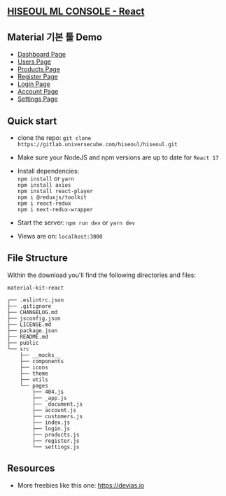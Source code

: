 ## [HISEOUL ML CONSOLE - React](https://material-kit-react.devias.io/)

## Material 기본 툴 Demo

- [Dashboard Page](https://material-kit-react.devias.io)
- [Users Page](https://material-kit-react.devias.io/customers)
- [Products Page](https://material-kit-react.devias.io/products)
- [Register Page](https://material-kit-react.devias.io/register)
- [Login Page](https://material-kit-react.devias.io/login)
- [Account Page](https://material-kit-react.devias.io/account)
- [Settings Page](https://material-kit-react.devias.io/settings)

## Quick start

- clone the repo: `git clone https://gitlab.universecube.com/hiseoul/hiseoul.git`

- Make sure your NodeJS and npm versions are up to date for `React 17`

- Install dependencies: <br>
  `npm install` or `yarn` <br>
  `npm install axios` <br>
  `npm install react-player` <br>
  `npm i @reduxjs/toolkit` <br>
  `npm i react-redux` <br>
  `npm i next-redux-wrapper`

- Start the server: `npm run dev` or `yarn dev`

- Views are on: `localhost:3000`

## File Structure

Within the download you'll find the following directories and files:

```
material-kit-react

┌── .eslintrc.json
├── .gitignore
├── CHANGELOG.md
├── jsconfig.json
├── LICENSE.md
├── package.json
├── README.md
├── public
└── src
	├── __mocks__
	├── components
	├── icons
	├── theme
	├── utils
	└── pages
		├── 404.js
		├── _app.js
		├── _document.js
		├── account.js
		├── customers.js
		├── index.js
		├── login.js
		├── products.js
		├── register.js
		└── settings.js
```

## Resources

- More freebies like this one: <https://devias.io>
